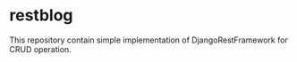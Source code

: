 # restblog
This repository contain simple implementation of DjangoRestFramework for CRUD operation.
